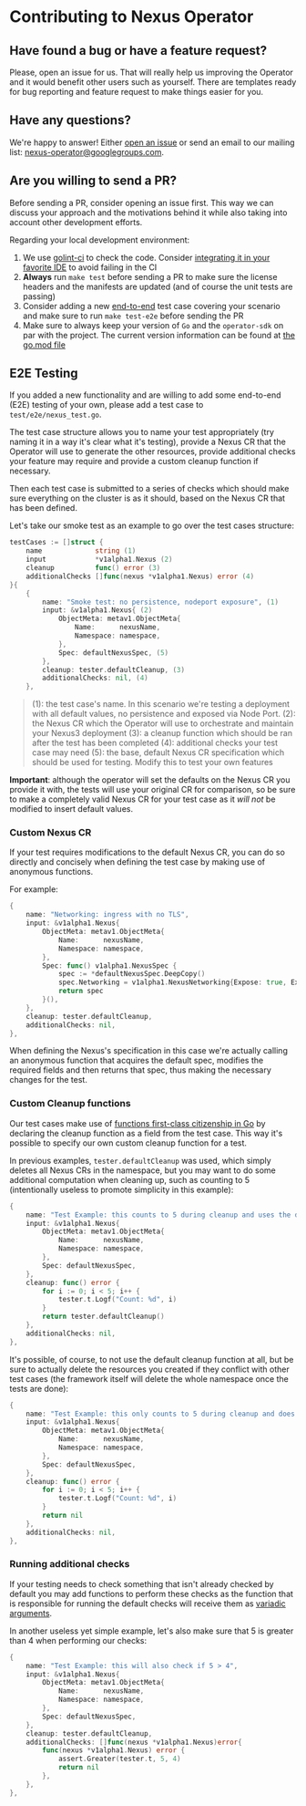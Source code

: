 # Contributing to Nexus Operator

## Have found a bug or have a feature request?

Please, open an issue for us. That will really help us improving the Operator and it would benefit other users such as yourself. There are templates ready for bug reporting and feature request to make things easier for you.

## Have any questions?

We're happy to answer! Either [open an issue](https://github.com/m88i/nexus-operator/issues) or send an email to our mailing list: [nexus-operator@googlegroups.com](mailto:nexus-operator@googlegroups.com).

## Are you willing to send a PR?

Before sending a PR, consider opening an issue first. This way we can discuss your approach and the motivations behind it while also taking into account other development efforts.

Regarding your local development environment:

1. We use [golint-ci](https://golangci-lint.run/) to check the code. Consider [integrating it in your favorite IDE](https://golangci-lint.run/usage/integrations/) to avoid failing in the CI
2. **Always** run `make test` before sending a PR to make sure the license headers and the manifests are updated (and of course the unit tests are passing)
3. Consider adding a new [end-to-end](https://sdk.operatorframework.io/docs/golang/e2e-tests/) test case covering your scenario and make sure to run `make test-e2e` before sending the PR
4. Make sure to always keep your version of `Go` and the `operator-sdk` on par with the project. The current version information can be found at [the go.mod file](go.mod)

## E2E Testing

If you added a new functionality and are willing to add some end-to-end (E2E) testing of your own, please add a test case to `test/e2e/nexus_test.go`.

The test case structure allows you to name your test appropriately (try naming it in a way it's clear what it's testing), provide a Nexus CR that the Operator will use to generate the other resources, provide additional checks your feature may require and provide a custom cleanup function if necessary.

Then each test case is submitted to a series of checks which should make sure everything on the cluster is as it should, based on the Nexus CR that has been defined.

Let's take our smoke test as an example to go over the test cases structure:

```go
testCases := []struct {
	name             string (1)
	input            *v1alpha1.Nexus (2)
	cleanup          func() error (3)
	additionalChecks []func(nexus *v1alpha1.Nexus) error (4)
}{
	{
		name: "Smoke test: no persistence, nodeport exposure", (1)
		input: &v1alpha1.Nexus{ (2)
			ObjectMeta: metav1.ObjectMeta{
				Name:      nexusName,
				Namespace: namespace,
			},
			Spec: defaultNexusSpec, (5)
		},
		cleanup: tester.defaultCleanup, (3)
		additionalChecks: nil, (4)
	},
```

> (1): the test case's name. In this scenario we're testing a deployment with all default values, no persistence and exposed via Node Port.
> (2): the Nexus CR which the Operator will use to orchestrate and maintain your Nexus3 deployment
> (3): a cleanup function which should be ran after the test has been completed
> (4): additional checks your test case may need
> (5): the base, default Nexus CR specification which should be used for testing. Modify this to test your own features

**Important**: although the operator will set the defaults on the Nexus CR you provide it with, the tests will use your original CR for comparison, so be sure to make a completely valid Nexus CR for your test case as it *will not* be modified to insert default values.

### Custom Nexus CR

If your test requires modifications to the default Nexus CR, you can do so directly and concisely when defining the test case by making use of anonymous functions.

For example:

```go
{
    name: "Networking: ingress with no TLS",
    input: &v1alpha1.Nexus{
        ObjectMeta: metav1.ObjectMeta{
            Name:      nexusName,
            Namespace: namespace,
        },
        Spec: func() v1alpha1.NexusSpec {
            spec := *defaultNexusSpec.DeepCopy()
            spec.Networking = v1alpha1.NexusNetworking{Expose: true, ExposeAs: v1alpha1.IngressExposeType, Host: "test-example.com"}
            return spec
        }(),
    },
    cleanup: tester.defaultCleanup,
    additionalChecks: nil,
},
```

When defining the Nexus's specification in this case we're actually calling an anonymous function that acquires the default spec, modifies the required fields and then returns that spec, thus making the necessary changes for the test.

### Custom Cleanup functions

Our test cases make use of [functions first-class citizenship in Go](https://golang.org/doc/codewalk/functions/) by declaring the cleanup function as a field from the test case. This way it's possible to specify our own custom cleanup function for a test.

In previous examples, `tester.defaultCleanup` was used, which simply deletes all Nexus CRs in the namespace, but you may want to do some additional computation when cleaning up, such as counting to 5 (intentionally useless to promote simplicity in this example):

```go
{
	name: "Test Example: this counts to 5 during cleanup and uses the default cleanup once done",
	input: &v1alpha1.Nexus{
		ObjectMeta: metav1.ObjectMeta{
			Name:      nexusName,
			Namespace: namespace,
		},
		Spec: defaultNexusSpec,
	},
	cleanup: func() error {
        for i := 0; i < 5; i++ {
            tester.t.Logf("Count: %d", i)
        }
		return tester.defaultCleanup()
	},
    additionalChecks: nil,
},
```

It's possible, of course, to not use the default cleanup function at all, but be sure to actually delete the resources you created if they conflict with other test cases (the framework itself will delete the whole namespace once the tests are done):

```go
{
	name: "Test Example: this only counts to 5 during cleanup and does not delete anything",
	input: &v1alpha1.Nexus{
		ObjectMeta: metav1.ObjectMeta{
			Name:      nexusName,
			Namespace: namespace,
		},
		Spec: defaultNexusSpec,
	},
	cleanup: func() error {
		for i := 0; i < 5; i++ {
			tester.t.Logf("Count: %d", i)
		}
		return nil
	},
	additionalChecks: nil,
},
```

### Running additional checks

If your testing needs to check something that isn't already checked by default you may add functions to perform these checks as the function that is responsible for running the default checks will receive them as [variadic arguments](https://gobyexample.com/variadic-functions).

In another useless yet simple example, let's also make sure that 5 is greater than 4 when performing our checks:

```go
{
	name: "Test Example: this will also check if 5 > 4",
	input: &v1alpha1.Nexus{
		ObjectMeta: metav1.ObjectMeta{
			Name:      nexusName,
			Namespace: namespace,
		},
		Spec: defaultNexusSpec,
	},
	cleanup: tester.defaultCleanup,
	additionalChecks: []func(nexus *v1alpha1.Nexus)error{
		func(nexus *v1alpha1.Nexus) error {
			assert.Greater(tester.t, 5, 4)
			return nil
		},
	},
},
```